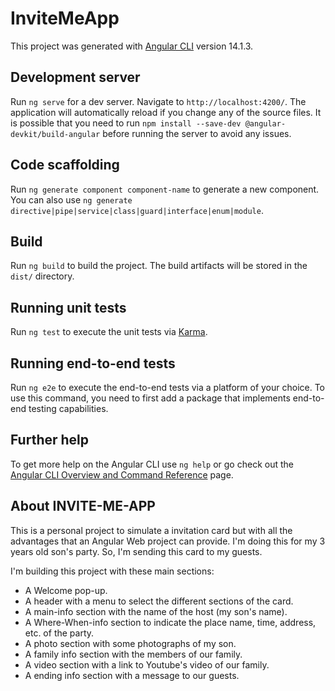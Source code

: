 # InviteMeApp

This project was generated with [Angular CLI](https://github.com/angular/angular-cli) version 14.1.3.

## Development server

Run `ng serve` for a dev server. Navigate to `http://localhost:4200/`. The application will automatically reload if you change any of the source files.
It is possible that you need to run `npm install --save-dev @angular-devkit/build-angular` before running the server to avoid any issues.

## Code scaffolding

Run `ng generate component component-name` to generate a new component. You can also use `ng generate directive|pipe|service|class|guard|interface|enum|module`.

## Build

Run `ng build` to build the project. The build artifacts will be stored in the `dist/` directory.

## Running unit tests

Run `ng test` to execute the unit tests via [Karma](https://karma-runner.github.io).

## Running end-to-end tests

Run `ng e2e` to execute the end-to-end tests via a platform of your choice. To use this command, you need to first add a package that implements end-to-end testing capabilities.

## Further help

To get more help on the Angular CLI use `ng help` or go check out the [Angular CLI Overview and Command Reference](https://angular.io/cli) page.

## About INVITE-ME-APP
 This is a personal project to simulate a invitation card but with all the advantages that an Angular Web project can provide.
 I'm doing this for my 3 years old son's party. So, I'm sending this card to my guests.

 I'm building this project with these main sections:

 - A Welcome pop-up.
 - A header with a menu to select the different sections of the card.
 - A main-info section with the name of the host (my son's name).
 - A Where-When-info section to indicate the place name, time, address, etc. of the party.
 - A photo section with some photographs of my son.
 - A family info section with the members of our family.
 - A video section with a link to Youtube's video of our family.
 - A ending info section with a message to our guests.